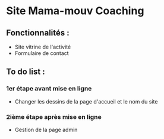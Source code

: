 # Site Mama-mouv Coaching

## Fonctionnalités :

-   Site vitrine de l'activité
-   Formulaire de contact

## To do list :

### 1er étape avant mise en ligne

-   Changer les dessins de la page d'accueil et le nom du site

### 2ième étape après mise en ligne

-   Gestion de la page admin
